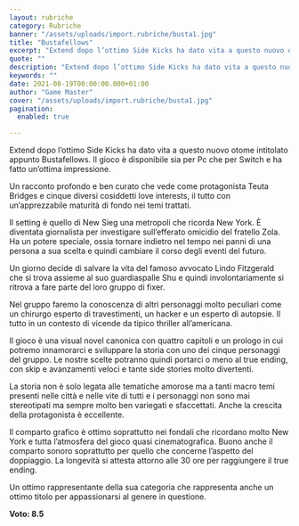 ```yaml
---
layout: rubriche
category: Rubriche
banner: "/assets/uploads/import.rubriche/busta1.jpg"
title: "Bustafellows"
excerpt: "Extend dopo l’ottimo Side Kicks ha dato vita a questo nuovo otome intitolato appunto Bustafellows. Il gioco è disponibile sia per Pc che per Switch e ha fatto un’ottima impressione. Un racconto profondo e ben curato che vede come protagonista Teuta Bridges e cinque diversi cosiddetti love interests, il tutto con un’apprezzabile maturità di fondo [&hellip"
quote: ""
description: "Extend dopo l’ottimo Side Kicks ha dato vita a questo nuovo otome intitolato appunto Bustafellows. Il gioco è disponibile sia per Pc che per Switch e ha fatto un’ottima impressione. Un racconto profondo e ben curato che vede come protagonista Teuta Bridges e cinque diversi cosiddetti love interests, il tutto con un’apprezzabile maturità di fondo [&hellip"
keywords: ""
date: 2021-08-19T00:00:00.000+01:00
author: "Game Master"
cover: "/assets/uploads/import.rubriche/busta1.jpg"
pagination:
  enabled: true

---
```


Extend dopo l’ottimo Side Kicks ha dato vita a questo nuovo otome intitolato appunto Bustafellows. Il gioco è disponibile sia per Pc che per Switch e ha fatto un’ottima impressione.

Un racconto profondo e ben curato che vede come protagonista Teuta Bridges e cinque diversi cosiddetti love interests, il tutto con un’apprezzabile maturità di fondo nei temi trattati.

Il setting è quello di New Sieg una metropoli che ricorda New York. È diventata giornalista per investigare sull’efferato omicidio del fratello Zola. Ha un potere speciale, ossia tornare indietro nel tempo nei panni di una persona a sua scelta e quindi cambiare il corso degli eventi del futuro.  
  
Un giorno decide di salvare la vita del famoso avvocato Lindo Fitzgerald che si trova assieme al suo guardiaspalle Shu e quindi involontariamente si ritrova a fare parte del loro gruppo di fixer.

Nel gruppo faremo la conoscenza di altri personaggi molto peculiari come un chirurgo esperto di travestimenti, un hacker e un esperto di autopsie. Il tutto in un contesto di vicende da tipico thriller all’americana.

Il gioco è una visual novel canonica con quattro capitoli e un prologo in cui potremo innamorarci e sviluppare la storia con uno dei cinque personaggi del gruppo. Le nostre scelte potranno quindi portarci o meno al true ending, con skip e avanzamenti veloci e tante side stories molto divertenti.  
  
La storia non è solo legata alle tematiche amorose ma a tanti macro temi presenti nelle città e nelle vite di tutti e i personaggi non sono mai stereotipati ma sempre molto ben variegati e sfaccettati. Anche la crescita della protagonista è eccellente.

Il comparto grafico è ottimo soprattutto nei fondali che ricordano molto New York e tutta l’atmosfera del gioco quasi cinematografica. Buono anche il comparto sonoro soprattutto per quello che concerne l’aspetto del doppiaggio. La longevità si attesta attorno alle 30 ore per raggiungere il true ending.

Un ottimo rappresentante della sua categoria che rappresenta anche un ottimo titolo per appassionarsi al genere in questione.

**Voto: 8.5**